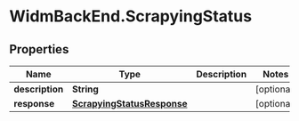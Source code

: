 # WidmBackEnd.ScrapyingStatus

## Properties

Name | Type | Description | Notes
------------ | ------------- | ------------- | -------------
**description** | **String** |  | [optional] 
**response** | [**ScrapyingStatusResponse**](ScrapyingStatusResponse.md) |  | [optional] 


